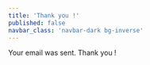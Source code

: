 ```yaml
---
title: 'Thank you !'
published: false
navbar_class: 'navbar-dark bg-inverse'
---
```


Your email was sent. Thank you !
